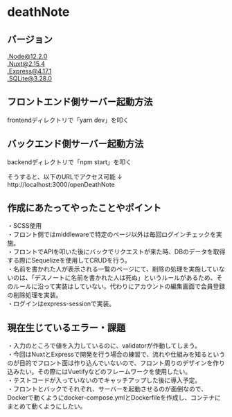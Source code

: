 # deathNote
## バージョン
.Node@12.2.0<br />
.Nuxt@2.15.4<br />
.Express@4.17.1<br />
.SQLite@3.28.0

## フロントエンド側サーバー起動方法
frontendディレクトリで「yarn dev」を叩く

## バックエンド側サーバー起動方法
backendディレクトリで「npm start」を叩く

そうすると、以下のURLでアクセス可能
↓
http://localhost:3000/openDeathNote

## 作成にあたってやったことやポイント
・SCSS使用<br />
・フロント側ではmiddlewareで特定のページ以外は毎回ログインチェックを実施。<br />
・フロントでAPIを叩いた後にバックでリクエストが来た時、DBのデータを取得する際にSequelizeを使用してCRUDを行う。<br />
・名前を書かれた人が表示される一覧のページにて、削除の処理を実施していないのは、「デスノートに名前を書かれた人は死ぬ」というルールがあるため、そのルールに沿って実装はしていない。代わりにアカウントの編集画面で会員登録の削除処理を実装。<br />
・ログインはexpress-sessionで実装。

## 現在生じているエラー・課題
・入力のところで値を入力しているのに、validatorが作動してしまう。<br/>
・今回はNuxtとExpressで開発を行う場合の練習で、流れや仕組みを知るというのが目的でフロント面は作り込んでいないので、フロント周りのデザインを作り込みたい。その際にはVuetifyなどのフレームワークを使用したい。<br/>
・テストコードが入っていないのでキャッチアップした後に導入予定。<br/>
・フロントとバックでそれぞれ、サーバーを起動させるのが面倒なので、Dockerで動くようにdocker-compose.ymlとDockerfileを作成し、コンテナにまとめて動くようにしたい。
